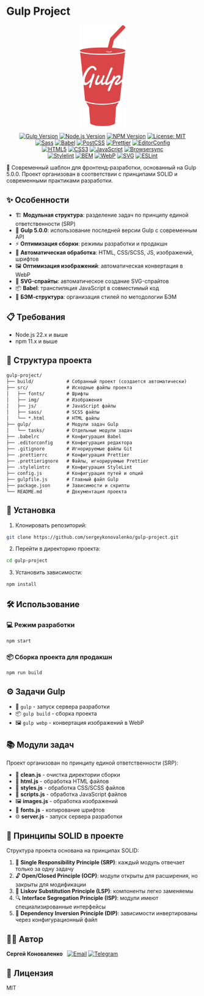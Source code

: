 # Gulp Project

<p align="center">
  <img src="src/img/base/gulp.svg" alt="Gulp" width="120">
</p>

<p align="center">
  <!-- Package info -->
  <a href="https://www.npmjs.com/package/gulp"><img src="https://img.shields.io/badge/Gulp-5.0.0-CF4647?style=flat&logo=gulp&logoColor=white" alt="Gulp Version"></a>
  <a href="https://nodejs.org/en/"><img src="https://img.shields.io/badge/Node.js-22.x-339933?style=flat&logo=node.js&logoColor=white" alt="Node.js Version"></a>
  <a href="https://www.npmjs.com/"><img src="https://img.shields.io/badge/NPM-11.x-CB3837?style=flat&logo=npm&logoColor=white" alt="NPM Version"></a>
  <a href="https://github.com/sergeykonovalenko/gulp-project/blob/main/LICENSE"><img src="https://img.shields.io/badge/License-MIT-yellow.svg" alt="License: MIT"></a><br>
  <!-- Development tools -->
  <a href="https://sass-lang.com/"><img src="https://img.shields.io/badge/Sass-CC6699?style=flat&logo=sass&logoColor=white" alt="Sass"></a>
  <a href="https://babeljs.io/"><img src="https://img.shields.io/badge/Babel-F9DC3E?style=flat&logo=babel&logoColor=black" alt="Babel"></a>
  <a href="https://postcss.org/"><img src="https://img.shields.io/badge/PostCSS-DD3A0A?style=flat&logo=postcss&logoColor=white" alt="PostCSS"></a>
  <a href="https://prettier.io/"><img src="https://img.shields.io/badge/Prettier-F7B93E?style=flat&logo=prettier&logoColor=black" alt="Prettier"></a>
  <a href="https://editorconfig.org/"><img src="https://img.shields.io/badge/EditorConfig-E0EFEF?style=flat&logo=editorconfig&logoColor=000" alt="EditorConfig"></a><br>
  <!-- Core technologies -->
  <a href="https://www.w3.org/html/"><img src="https://img.shields.io/badge/HTML5-E34F26?style=flat&logo=html5&logoColor=white" alt="HTML5"></a>
  <a href="https://www.w3.org/Style/CSS/"><img src="https://img.shields.io/badge/CSS3-1572B6?style=flat&logo=css3&logoColor=white" alt="CSS3"></a>
  <a href="https://developer.mozilla.org/en-US/docs/Web/JavaScript"><img src="https://img.shields.io/badge/JavaScript-F7DF1E?style=flat&logo=javascript&logoColor=black" alt="JavaScript"></a>
  <a href="https://browsersync.io/"><img src="https://img.shields.io/badge/Browsersync-FF7139?style=flat&logo=browsersync&logoColor=white" alt="Browsersync"></a><br>
  <!-- Additional features -->
  <a href="https://stylelint.io/"><img src="https://img.shields.io/badge/Stylelint-263238?style=flat&logo=stylelint&logoColor=white" alt="Stylelint"></a>
  <a href="https://bem.info/"><img src="https://img.shields.io/badge/BEM-000000?style=flat&logo=bem&logoColor=white" alt="BEM"></a>
  <a href="https://developer.mozilla.org/en-US/docs/Web/Media/Formats/Image_types#webp"><img src="https://img.shields.io/badge/WebP-00A98F?style=flat&logo=webp&logoColor=white" alt="WebP"></a>
  <a href="https://developer.mozilla.org/en-US/docs/Web/SVG"><img src="https://img.shields.io/badge/SVG-FFB13B?style=flat&logo=svg&logoColor=black" alt="SVG"></a>
  <a href="https://github.com/features/actions"><img src="https://img.shields.io/badge/ESLint-4B32C3?style=flat&logo=eslint&logoColor=white" alt="ESLint"></a>
</p>

🚀 Современный шаблон для фронтенд-разработки, основанный на Gulp 5.0.0. Проект организован в соответствии с принципами SOLID и современными практиками разработки.

## ✨ Особенности

- 🏗️ **Модульная структура**: разделение задач по принципу единой ответственности (SRP)
- 🔄 **Gulp 5.0.0**: использование последней версии Gulp с современным API
- ⚡ **Оптимизация сборки**: режимы разработки и продакшн
- 🤖 **Автоматическая обработка**: HTML, CSS/SCSS, JS, изображений, шрифтов
- 🖼️ **Оптимизация изображений**: автоматическая конвертация в WebP
- 🎨 **SVG-спрайты**: автоматическое создание SVG-спрайтов
- 📦 **Babel**: транспиляция JavaScript в совместимый код
- 🎯 **БЭМ-структура**: организация стилей по методологии БЭМ

## 📋 Требования

- Node.js 22.x и выше
- npm 11.x и выше

## 📁 Структура проекта

```
gulp-project/
├── build/            # Собранный проект (создается автоматически)
├── src/              # Исходные файлы проекта
│   ├── fonts/        # Шрифты
│   ├── img/          # Изображения
│   ├── js/           # JavaScript файлы
│   ├── sass/         # SCSS файлы
│   └── *.html        # HTML файлы
├── gulp/             # Модули задач Gulp
│   └── tasks/        # Отдельные модули задач
├── .babelrc          # Конфигурация Babel
├── .editorconfig     # Конфигурация редактора
├── .gitignore        # Игнорируемые файлы Git
├── .prettierrc       # Конфигурация Prettier
├── .prettierignore   # Файлы, игнорируемые Prettier
├── .stylelintrc      # Конфигурация StyleLint
├── config.js         # Конфигурация путей и опций
├── gulpfile.js       # Главный файл Gulp
├── package.json      # Зависимости и скрипты
└── README.md         # Документация проекта
```

## 🚀 Установка

1. Клонировать репозиторий:

```bash
git clone https://github.com/sergeykonovalenko/gulp-project.git
```

2. Перейти в директорию проекта:

```bash
cd gulp-project
```

3. Установить зависимости:

```bash
npm install
```

## 🛠️ Использование

### 💻 Режим разработки

```bash
npm start
```

### 📦 Сборка проекта для продакшн

```bash
npm run build
```

## ⚙️ Задачи Gulp

- 🔄 `gulp` - запуск сервера разработки
- 📦 `gulp build` - сборка проекта
- 🖼️ `gulp webp` - конвертация изображений в WebP

## 📚 Модули задач

Проект организован по принципу единой ответственности (SRP):

- 🧹 **clean.js** - очистка директории сборки
- 📄 **html.js** - обработка HTML файлов
- 🎨 **styles.js** - обработка CSS/SCSS файлов
- 📜 **scripts.js** - обработка JavaScript файлов
- 🖼️ **images.js** - обработка изображений
- 📝 **fonts.js** - копирование шрифтов
- 🌐 **server.js** - запуск сервера разработки

## 🎯 Принципы SOLID в проекте

Структура проекта основана на принципах SOLID:

1. 🎯 **Single Responsibility Principle (SRP)**: каждый модуль отвечает только за одну задачу
2. 🔓 **Open/Closed Principle (OCP)**: модули открыты для расширения, но закрыты для модификации
3. 🔄 **Liskov Substitution Principle (LSP)**: компоненты легко заменяемы
4. 🔍 **Interface Segregation Principle (ISP)**: модули имеют специализированные интерфейсы
5. 🔀 **Dependency Inversion Principle (DIP)**: зависимости инвертированы через конфигурационный файл

## 👨‍💻 Автор

<p>
  <strong>Сергей Коноваленко</strong>&nbsp;&nbsp;
  <a href="mailto:sergeykonovalenko5550199@gmail.com"><img src="https://img.shields.io/badge/Gmail-D14836?style=flat&logo=gmail&logoColor=white" alt="Email"></a>
  <a href="https://t.me/sergeykonovalenko"><img src="https://img.shields.io/badge/Telegram-2CA5E0?style=flat&logo=telegram&logoColor=white" alt="Telegram"></a>
</p>

## 📄 Лицензия

MIT

